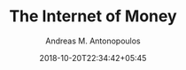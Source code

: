 ---
title: "The Internet of Money"
date: 2018-10-20T22:34:42+05:45
draft: false
author: 'Andreas M. Antonopoulos'
read_year: '2017'
book_ref_url: 'https://www.goodreads.com/book/show/31869077-the-internet-of-money'
recommendation: '5'
url: /bookshelf/internet-of-money/
---